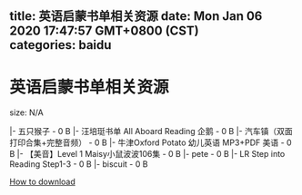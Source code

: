 
title: 英语启蒙书单相关资源
date: Mon Jan 06 2020 17:47:57 GMT+0800 (CST)    
categories: baidu
---

# 英语启蒙书单相关资源
size: N/A
 
 
|- 五只猴子 - 0 B
|- 汪培珽书单 All Aboard Reading  企鹅 - 0 B
|- 汽车镇（双面打印合集+完整音频） - 0 B
|- 牛津Oxford Potato 幼儿英语 MP3+PDF 美语 - 0 B
|- 【美音】Level 1 Maisy小鼠波波106集 - 0 B
|- pete - 0 B
|- LR Step into Reading Step1-3 - 0 B
|- biscuit - 0 B

[How to download](https://bpcam.bemobtrk.com/go/2ceec3aa-1ca2-46d6-b9ff-aaa5c184517c?jno=4317)
